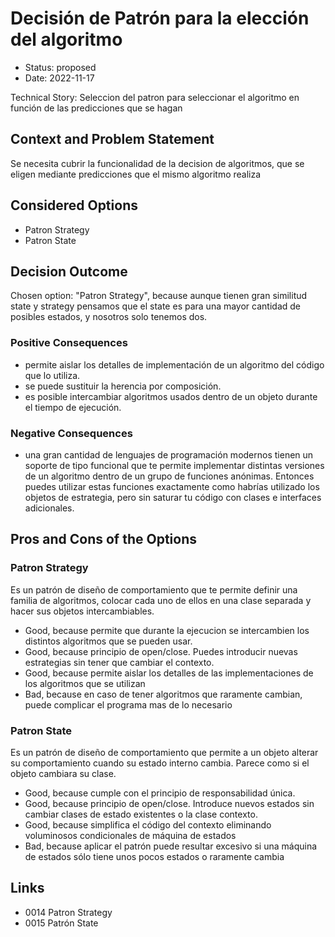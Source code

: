 # Decisión de Patrón para la elección del algoritmo

* Status: proposed
* Date: 2022-11-17

Technical Story: Seleccion del patron para seleccionar el algoritmo en función de las predicciones que se hagan

## Context and Problem Statement

Se necesita cubrir la funcionalidad de la decision de algoritmos, que se eligen mediante predicciones que el mismo algoritmo realiza

## Considered Options

* Patron Strategy
* Patron State

## Decision Outcome

Chosen option: "Patron Strategy", because aunque tienen gran similitud state y strategy pensamos que el state es para una mayor cantidad de posibles estados, y nosotros solo tenemos dos.

### Positive Consequences

* permite aislar los detalles de implementación de un algoritmo del código que lo utiliza.
* se puede sustituir la herencia por composición.
* es posible intercambiar algoritmos usados dentro de un objeto durante el tiempo de ejecución.

### Negative Consequences

* una gran cantidad de lenguajes de programación modernos tienen un soporte de tipo funcional que te permite implementar distintas versiones de un algoritmo dentro de un grupo de funciones anónimas. Entonces puedes utilizar estas funciones exactamente como habrías utilizado los objetos de estrategia, pero sin saturar tu código con clases e interfaces adicionales.

## Pros and Cons of the Options

### Patron Strategy

Es un patrón de diseño de comportamiento que te permite definir una familia de algoritmos, colocar cada uno de ellos en una clase separada y hacer sus objetos intercambiables.

* Good, because permite que durante la ejecucion se intercambien los distintos algoritmos que se pueden usar.
* Good, because principio de open/close. Puedes introducir nuevas estrategias sin tener que cambiar el contexto.
* Good, because permite aislar los detalles de las implementaciones de los algoritmos que se utilizan
* Bad, because en caso de tener algoritmos que raramente cambian, puede complicar el programa mas de lo necesario

### Patron State

Es un patrón de diseño de comportamiento que permite a un objeto alterar su comportamiento cuando su estado interno cambia. Parece como si el objeto cambiara su clase.

* Good, because cumple con el principio de responsabilidad única.
* Good, because principio de open/close. Introduce nuevos estados sin cambiar clases de estado existentes o la clase contexto.
* Good, because simplifica el código del contexto eliminando voluminosos condicionales de máquina de estados
* Bad, because aplicar el patrón puede resultar excesivo si una máquina de estados sólo tiene unos pocos estados o raramente cambia

## Links

* 0014 Patron Strategy
* 0015 Patrón State
